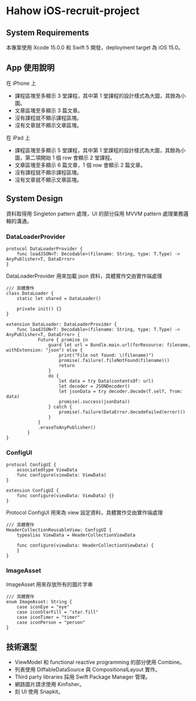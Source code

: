 # Hahow iOS-recruit-project
## System Requirements
本專案使用 Xcode 15.0.0 和 Swift 5 開發，deployment target 為 iOS 15.0。

## App 使用說明
在 iPhone 上  
- 課程區塊至多顯示 3 堂課程，其中第 1 堂課程的設計樣式為大圖，其餘為小圖。   
- 文章區塊至多顯示 3 篇文章。   
- 沒有課程就不顯示課程區塊。   
- 沒有文章就不顯示文章區塊。
    
在 iPad 上  
- 課程區塊至多顯示 5 堂課程，其中第 1 堂課程的設計樣式為大圖，其餘為小圖，第二項開始 1 個 row 會顯示 2 堂課程。  
- 文章區塊至多顯示 6 篇文章，1 個 row 會顯示 2 篇文章。  
- 沒有課程就不顯示課程區塊。  
- 沒有文章就不顯示文章區塊。  

## System Design
資料取得用 Singleton pattern 處理，UI 的部分採用 MVVM pattern 處理業務邏輯的溝通。

### DataLoaderProvider
```
protocol DataLoaderProvider {
    func loadJSON<T: Decodable>(filename: String, type: T.Type) -> AnyPublisher<T, DataError>
}
```
DataLoaderProvider 用來加載 json 資料，具體實作交由實作端處理

```
/// 具體實作
class DataLoader {
    static let shared = DataLoader()
    
    private init() {}
}

extension DataLoader: DataLoaderProvider {
    func loadJSON<T: Decodable>(filename: String, type: T.Type) -> AnyPublisher<T, DataError> {
            Future { promise in
                guard let url = Bundle.main.url(forResource: filename, withExtension: "json") else {
                    print("File not found: \(filename)")
                    promise(.failure(.fileNotFound(filename)))
                    return
                }
                do {
                    let data = try Data(contentsOf: url)
                    let decoder = JSONDecoder()
                    let jsonData = try decoder.decode(T.self, from: data)
                    promise(.success(jsonData))
                } catch {
                    promise(.failure(DataError.decodeFailed(error)))
                }
            }
            .eraseToAnyPublisher()
        }
}
```
### ConfigUI
```
protocol ConfigUI {
    associatedtype ViewData
    func configure(viewData: ViewData)
}

extension ConfigUI {
    func configure(viewData: ViewData) {}
}
```
Protocol ConfigUI 用來為 view 設定資料，具體實作交由實作端處理
```
/// 具體實作
HeaderCollectionReusableView: ConfigUI {
    typealias ViewData = HeaderCollectionViewData

    func configure(viewData: HeaderCollectionViewData) {
    }
}
```
### ImageAsset
ImageAsset 用來存放所有的圖片字串
```
/// 具體實作
enum ImageAsset: String {
    case iconEye = "eye"
    case iconStarFill = "star.fill"
    case iconTimer = "timer"
    case iconPerson = "person"
}
```
## 技術選型
- ViewModel 和 functional reactive programming 的部分使用 Combine。  
- 列表使用 DiffableDataSource 與 CompositionalLayout 實作。  
- Third party libraries 採用 Swift Package Manager 管理。  
- 網路圖片請求使用 Kinfisher。  
- 刻 UI 使用 Snapkit。  
